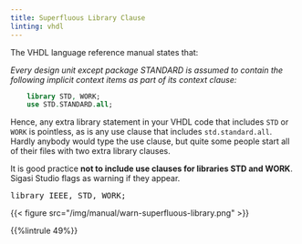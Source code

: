 ```yaml
---
title: Superfluous Library Clause
linting: vhdl
---
```


The VHDL language reference manual states that:

*Every design unit except package STANDARD is assumed to contain the following implicit context items as part of its context clause:*

```vhdl
    library STD, WORK;
    use STD.STANDARD.all;
```

Hence, any extra library statement in your VHDL code that includes
`STD` or `WORK` is pointless, as is any use clause that includes
`std.standard.all`. Hardly anybody would type the use clause, but
quite some people start all of their files with two extra library
clauses.

It is good practice **not to include use clauses for libraries STD and WORK**. Sigasi Studio flags as warning if they appear.

<pre>library IEEE<span class="warning">, STD, WORK</span>;</pre>

{{< figure src="/img/manual/warn-superfluous-library.png" >}}

{{%lintrule 49%}}
